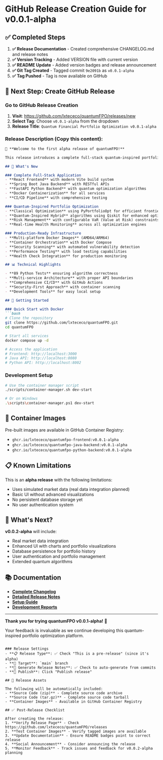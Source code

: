 # GitHub Release Creation Guide for v0.0.1-alpha

## ✅ Completed Steps
1. **✅ Release Documentation** - Created comprehensive CHANGELOG.md and release notes
2. **✅ Version Tracking** - Added VERSION file with current version
3. **✅ README Update** - Added version badges and release announcement  
4. **✅ Git Tag Created** - Tagged commit `9e2091b` as `v0.0.1-alpha`
5. **✅ Tag Pushed** - Tag is now available on GitHub

## 🚀 Next Step: Create GitHub Release

### Go to GitHub Release Creation
1. **Visit**: https://github.com/lxtececo/quantumFPO/releases/new
2. **Select Tag**: Choose `v0.0.1-alpha` from the dropdown
3. **Release Title**: `Quantum Financial Portfolio Optimization v0.0.1-alpha`

### Release Description (Copy this content):

```markdown
🎉 **Welcome to the first alpha release of quantumFPO!** 

This release introduces a complete full-stack quantum-inspired portfolio optimization platform with modern microservices architecture.

## 🚀 What's New

### Complete Full-Stack Application
- **React Frontend** with modern Vite build system  
- **Spring Boot Java Backend** with RESTful APIs
- **FastAPI Python Backend** with quantum optimization algorithms
- **Docker Containerization** for all services
- **CI/CD Pipeline** with comprehensive testing

### Quantum-Inspired Portfolio Optimization
- **Classical Optimization** using PyPortfolioOpt for efficient frontier calculation
- **Quantum-Inspired Hybrid** algorithms using Qiskit for enhanced optimization  
- **Risk Management** with configurable VaR (Value at Risk) constraints
- **Real-time Health Monitoring** across all optimization engines

### Production-Ready Infrastructure
- **Multi-platform Docker Images** (AMD64/ARM64)
- **Container Orchestration** with Docker Compose
- **Security Scanning** with automated vulnerability detection
- **Performance Testing** with load testing capabilities
- **Health Check Integration** for production monitoring

## 📊 Technical Highlights

- **89 Python Tests** ensuring algorithm correctness
- **Multi-service Architecture** with proper API boundaries  
- **Comprehensive CI/CD** with GitHub Actions
- **Security-First Approach** with container scanning
- **Development Tools** for easy local setup

## 🎯 Getting Started

### Quick Start with Docker
```bash
# Clone the repository
git clone https://github.com/lxtececo/quantumFPO.git
cd quantumFPO

# Start all services
docker compose up -d

# Access the application
# Frontend: http://localhost:3000  
# Java API: http://localhost:8080
# Python API: http://localhost:8002
```

### Development Setup
```bash
# Use the container manager script
./scripts/container-manager.sh dev-start

# Or on Windows
.\scripts\container-manager.ps1 dev-start
```

## 🔗 Container Images

Pre-built images are available in GitHub Container Registry:
- `ghcr.io/lxtececo/quantumfpo-frontend:v0.0.1-alpha`
- `ghcr.io/lxtececo/quantumfpo-java-backend:v0.0.1-alpha`  
- `ghcr.io/lxtececo/quantumfpo-python-backend:v0.0.1-alpha`

## 📋 Known Limitations

This is an **alpha release** with the following limitations:
- Uses simulated market data (real data integration planned)
- Basic UI without advanced visualizations
- No persistent database storage yet  
- No user authentication system

## 🎯 What's Next?

**v0.0.2-alpha** will include:
- Real market data integration
- Enhanced UI with charts and portfolio visualizations
- Database persistence for portfolio history
- User authentication and portfolio management
- Extended quantum algorithms

## 📚 Documentation

- **[Complete Changelog](https://github.com/lxtececo/quantumFPO/blob/v0.0.1-alpha/CHANGELOG.md)**
- **[Detailed Release Notes](https://github.com/lxtececo/quantumFPO/blob/v0.0.1-alpha/RELEASE_NOTES_v0.0.1-alpha.md)**
- **[Setup Guide](https://github.com/lxtececo/quantumFPO/blob/v0.0.1-alpha/README.md)**
- **[Development Reports](https://github.com/lxtececo/quantumFPO/tree/v0.0.1-alpha/reports)**

---

**Thank you for trying quantumFPO v0.0.1-alpha!** 🚀

Your feedback is invaluable as we continue developing this quantum-inspired portfolio optimization platform.
```

### Release Settings
- **📋 Release Type**: ✅ Check "This is a pre-release" (since it's alpha)
- **🎯 Target**: `main` branch  
- **📝 Generate Release Notes**: ✅ Check to auto-generate from commits
- **🚀 Publish**: Click "Publish release"

## 🎉 Release Assets

The following will be automatically included:
- **Source Code (zip)** - Complete source code archive
- **Source Code (tar.gz)** - Complete source code tarball
- **Container Images** - Available in GitHub Container Registry

## ✅ Post-Release Checklist

After creating the release:
1. **Verify Release Page** - Check https://github.com/lxtececo/quantumFPO/releases
2. **Test Container Images** - Verify tagged images are available
3. **Update Documentation** - Ensure README badges point to correct release
4. **Social Announcement** - Consider announcing the release
5. **Monitor Feedback** - Track issues and feedback for v0.0.2-alpha planning